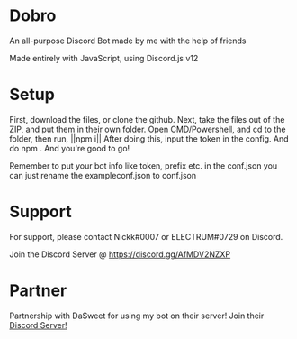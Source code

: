 # Dobro

An all-purpose Discord Bot made by me with the help of friends

Made entirely with JavaScript, using Discord.js v12

# Setup

First, download the files, or clone the github.
Next, take the files out of the ZIP, and put them in their own folder.
Open CMD/Powershell, and cd to the folder, then run, ||npm i||
After doing this, input the token in the config. And do npm .
And you're good to go!

Remember to put your bot info like token, prefix etc. in the conf.json
you can just rename the exampleconf.json to conf.json

# Support

For support, please contact Nickk#0007 or ELECTRUM#0729 on Discord.

Join the Discord Server @ https://discord.gg/AfMDV2NZXP

# Partner

Partnership with DaSweet for using my bot on their server!
Join their [Discord Server!](https://discord.gg/4evHSPqapC)
